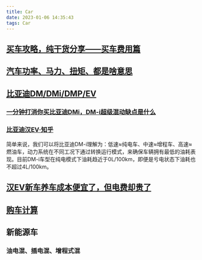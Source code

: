 ```yaml
---
title: Car
date: 2023-01-06 14:35:43
tags: Car
---
```



## [买车攻略，纯干货分享——买车费用篇](https://www.dongchedi.com/article/6955989037509313027)

## [汽车功率、马力、扭矩、都是啥意思](https://www.dongchedi.com/article/6932994283511317006)

## [比亚迪DM/DMi/DMP/EV](https://www.modiauto.com.cn/bk/51765.html)

### [一分钟打消你买比亚迪DMi，DM-i超级混动缺点是什么](https://www.modiauto.com.cn/bk/51757.html)

### [比亚迪汉EV·知乎](https://www.zhihu.com/topic/21786281/hot)

简单来说，我们可以将比亚迪DM-i理解为：低速≈纯电车、中速≈增程车、高速≈燃油车，动力系统在不同工况下通过转换运行模式，来确保车辆拥有最低的油耗表现。目前DM-i车型在纯电模式下油耗趋近于0L/100km，即便是亏电状态下油耗也不超过4L/100km。

## [汉EV新车养车成本便宜了，但电费却贵了](https://zhuanlan.zhihu.com/p/578163185)

## [购车计算](https://www.dongchedi.com/calculator/fullpayment?carId=72788)

## 新能源车

### 油电混、插电混、增程式混
